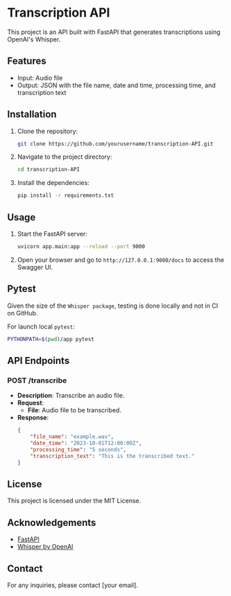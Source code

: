 # Transcription API

This project is an API built with FastAPI that generates transcriptions using OpenAI's Whisper. 

## Features

- Input: Audio file
- Output: JSON with the file name, date and time, processing time, and transcription text

## Installation

1. Clone the repository:
    ```bash
    git clone https://github.com/yourusername/transcription-API.git
    ```
2. Navigate to the project directory:
    ```bash
    cd transcription-API
    ```
3. Install the dependencies:
    ```bash
    pip install -r requirements.txt
    ```

## Usage

1. Start the FastAPI server:
    ```bash
    uvicorn app.main:app --reload --port 9000
    ```
2. Open your browser and go to `http://127.0.0.1:9000/docs` to access the Swagger UI.

## Pytest

Given the size of the `Whisper package`, testing is done locally and not in CI on GitHub.

For launch local `pytest`:
```bash
PYTHONPATH=$(pwd)/app pytest
```

## API Endpoints

### POST /transcribe

- **Description**: Transcribe an audio file.
- **Request**:
    - **File**: Audio file to be transcribed.
- **Response**:
    ```json
    {
        "file_name": "example.wav",
        "date_time": "2023-10-01T12:00:00Z",
        "processing_time": "5 seconds",
        "transcription_text": "This is the transcribed text."
    }
    ```

## License

This project is licensed under the MIT License.

## Acknowledgements

- [FastAPI](https://fastapi.tiangolo.com/)
- [Whisper by OpenAI](https://github.com/openai/whisper)

## Contact

For any inquiries, please contact [your email].
